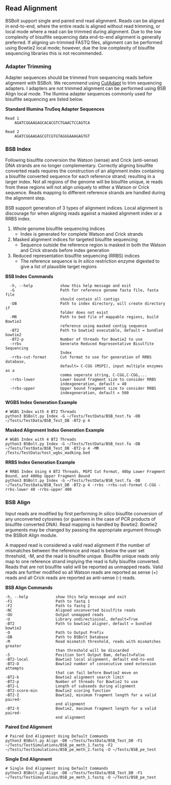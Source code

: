 ## Read Alignment
BSBolt support single and paired end read alignment. Reads can be aligned in end-to-end, where the entire reads is 
aligned without read trimming, or local mode where a read can be trimmed during alignment. Due to the low complexity of 
bisulfite sequencing data end-to-end alignment is generally preferred. If aligning un-trimmed FASTQ files,
alignment can be performed using Bowtie2 local mode; however, due the low complexity of bisulfite
sequencing libraries this is not recommended.  


### Adapter Trimming 

Adapter sequences should be trimmed from sequencing reads before alignment with BSBolt. We recommend using 
[CutAdapt](https://cutadapt.readthedocs.io/en/stable/) to trim sequencing adapters. I adapters are not trimmed alignment 
can be performed using BSB Align local mode. The Illumina adapter sequences commonly 
used for bisulfite sequencing are listed below. 

**Standard Illumina TruSeq Adapter Sequences**

```test
Read 1
    AGATCGGAAGAGCACACGTCTGAACTCCAGTCA

Read 2
    AGATCGGAAGAGCGTCGTGTAGGGAAAGAGTGT
```

### BSB Index
Following bisulfite conversion the Watson (sense) and  Crick (anti-sense) DNA strands are no longer complementary. 
Correctly aligning bisulfite converted reads requires the construction of an alignment index containing a bisulfite 
converted sequence for each reference strand; resulting in a larger index. Not all regions of the genome will be 
bisulfite unique, ie reads from these regions will not align uniquely to either a Watson or Crick sequence. 
Reads mapping to different reference strands are handled during the alignment step.  

BSB support generation of 3 types of alignment indices. Local alignment is discourage for when aligning reads against 
a masked alignment index or a RRBS index. 

1. Whole genome bisulfite sequencing indices 
    - Index is generated for complete Watson and Crick strands
2. Masked alignment indices for targeted bisulfite sequencing 
    - Sequence outside the reference region is masked in both the Watson and Crick strands before index generation
3. Reduced representation bisulfite sequencing (RRBS) indices
    - The reference sequence is *In silico* restriction enzyme digested to give a list of plausible target regions

**BSB Index Commands**
```shell
  -h, --help            show this help message and exit
  -G                    Path for reference genome fasta file, fasta file
                        should contain all contigs
  -DB                   Path to index directory, will create directory if
                        folder does not exist
  -MR                   Path to bed file of mappable regions, build Bowtie2
                        reference using masked contig sequence
  -BT2                  Path to bowtie2 executable, default = bundled bowtie2
  -BT2-p                Number of threads for Bowtie2 to use
  -rrbs                 Generate Reduced Representative Bisulfite Sequencing
                        Index
  -rrbs-cut-format      Cut format to use for generation of RRBS database,
                        default= C-CGG (MSPI), input multiple enzymes as a
                        comma seperate string, C-CGG,C-CGG,...
  -rrbs-lower           Lower bound fragment size to consider RRBS
                        indexgeneration, default = 40
  -rrbs-upper           Upper bound fragment size to consider RRBS
                        indexgeneration, default = 500
```
**WGBS Index Generation Example**
```shell
# WGBS Index with 4 BT2 Threads
python3 BSBolt.py Index -G ~/Tests/TestData/BSB_test.fa -DB ~/Tests/TestData/BSB_Test_DB -BT2-p 4
```

**Masked Alignment Index Generation Example**
```shell
# WGBS Index with 4 BT2 Threads
python3 BSBolt.py Index -G ~/Tests/TestData/BSB_test.fa -DB ~/Tests/TestData/BSB_Test_DB -BT2-p 4 -MR /Tests/TestData/test_wgbs_madking.bed
```

**RRBS Index Generation Example**
```shell
# RRBS Index Using 4 BT2 Threads, MSPI Cut Format, 40bp Lower Fragment Bound, and 400bp Upper Fragment Bound
python3 BSBolt.py Index -G ~/Tests/TestData/BSB_test.fa -DB ~/Tests/TestData/BSB_Test_DB -BT2-p 4 -rrbs -rrbs-cut-format C-CGG -rrbs-lower 40 -rrbs-upper 400
```

### BSB Align
Input reads are modified by first performing *In silico* bisulfite conversion of any unconverted cytosines (or guanines in the case of PCR products of bisulfite converted DNA).
Read mapping is handled by Bowtie2. Bowtie2 arguments may be changed by passing the appropriate argument through the BSBolt Align module. 

A mapped read is considered a valid read alignment if the number of mismatches between the reference and read is below the user set threshold, *-M*, and the 
read is bisulfite unique. Bisulfite unique reads only map to one reference strand implying the read is fully bisulfite converted. Reads that are not bisulfite valid will be reported 
as unmapped reads. Valid reads are further modified so all Watson reads are reported as sense (+) reads and all Crick reads are reported as anti-sense (-) reads.  


**BSB Align Commands**
```shell
-h, --help            show this help message and exit
-F1                   Path to fastq 1
-F2                   Path to fastq 2
-NC                   Aligned unconverted bisulfite reads
-OU                   Output unmapped reads
-U                    Library undirectioinal, default=True
-BT2                  Path to bowtie2 aligner, default = bundled bowtie2
-O                    Path to Output Prefix
-DB                   Path to BSBolt Database
-M                    Read mismatch threshold, reads with mismatches greater
                      than threshold will be discarded
-S                    Position Sort Output Bam, default=False
-BT2-local            Bowtie2 local alignment, default end-to-end
-BT2-D                Bowtie2 number of consecutive seed extension attempts
                      that can fail before Bowtie2 move on
-BT2-k                Bowtie2 alignment search limit
-BT2-p                Number of threads for Bowtie2 to use
-BT2-L                Length of subseeds during alignment
-BT2-score-min        Bowtie2 scoring function
-BT2-I                Bowtie2, minimum fragment length for a valid paired-
                      end alignment
-BT2-X                Bowtie2, maximum fragment length for a valid paired-
                      end alignment
```
**Paired End Alignment**
```shell
# Paired End Alignment Using Default Commands
python3 BSBolt.py Align -DB ~/Tests/TestData/BSB_Test_DB -F1 ~/Tests/TestSimulations/BSB_pe_meth_1.fastq -F2 ~/Tests/TestSimulations/BSB_pe_meth_2.fastq -O ~/Tests/BSB_pe_test 
```

**Single End Alignment**
```shell
# Single End Alignment Using Default Commands
python3 BSBolt.py Align -DB ~/Tests/TestData/BSB_Test_DB -F1 ~/Tests/TestSimulations/BSB_pe_meth_1.fastq -O ~/Tests/BSB_pe_test 
```